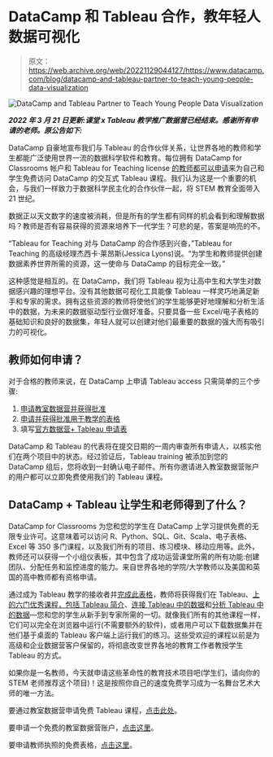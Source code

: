# DataCamp 和 Tableau 合作，教年轻人数据可视化

> 原文：<https://web.archive.org/web/20221129044127/https://www.datacamp.com/blog/datacamp-and-tableau-partner-to-teach-young-people-data-visualization>



![DataCamp and Tableau Partner to Teach Young People Data Visualization](img/a2f4e485ba3c11acaa6e601d92f181fc.png)



***2022 年 3 月 21 日更新:课堂 x Tableau 教学推广数据营已经结束。感谢所有申请的老师。原公告如下:***

DataCamp 自豪地宣布我们与 Tableau 的合作伙伴关系，让世界各地的教师和学生都能广泛使用世界一流的数据科学软件和教育。每位拥有 DataCamp for Classrooms 帐户和 Tableau for Teaching license [的教师都可以申请](https://web.archive.org/web/20221212135828/https://forms.gle/QLzKuEpFDRTnPkU26)来为自己和学生免费访问 DataCamp 的交互式 Tableau 课程。我们认为这是一个重要的机会，与我们一样致力于数据科学民主化的合作伙伴一起，将 STEM 教育全面带入 21 世纪。

数据正以天文数字的速度被消耗，但是所有的学生都有同样的机会看到和理解数据吗？教师是否有容易获得的资源来培养下一代学生？可悲的是，答案是响亮的不。

“Tableau for Teaching 对与 DataCamp 的合作感到兴奋，”Tableau for Teaching 的高级经理杰西卡·莱昂斯(Jessica Lyons)说。“为学生和教师提供创建数据素养世界所需的资源，这一使命与 DataCamp 的目标完全一致。”

这种感觉是相互的。在 DataCamp，我们将 Tableau 视为让高中生和大学生对数据感兴趣的理想平台。没有其他数据可视化工具能像 Tableau 一样灵巧地满足新手和专家的需求。拥有这些资源的教师将使他们的学生能够更好地理解和分析生活中的数据，为未来的数据驱动型行业做好准备。只要具备一些 Excel/电子表格的基础知识和良好的数据集，年轻人就可以创建对他们最重要的数据的强大而有吸引力的可视化。

## 教师如何申请？

对于合格的教师来说，在 DataCamp 上申请 Tableau access 只需简单的三个步骤:

1.  [申请教室数据营并获得批准](https://web.archive.org/web/20221212135828/https://www.datacamp.com/groups/classrooms)
2.  [申请并获得批准用于教学的表格](https://web.archive.org/web/20221212135828/https://www.tableau.com/academic/teaching#form)
3.  填写[官方数据营+ Tableau 申请表](https://web.archive.org/web/20221212135828/https://forms.gle/QLzKuEpFDRTnPkU26)

DataCamp 和 Tableau 的代表将在提交日期的一周内审查所有申请人，以核实他们在两个项目中的状态。经过验证后，Tableau training 被添加到您的 DataCamp 组后，您将收到一封确认电子邮件。所有你邀请进入教室数据营账户的用户都可以立即免费使用我们的 Tableau 课程。

## DataCamp + Tableau 让学生和老师得到了什么？

DataCamp for Classrooms 为您和您的学生在 DataCamp 上学习提供免费的无限专业许可。这意味着可以访问 R、Python、SQL、Git、Scala、电子表格、Excel 等 350 多门课程，以及我们所有的项目、练习模块、移动应用等。此外，教师还可以获得一个小组仪表板，其中包含了成功运营课堂所需的所有功能:创建团队、分配任务和监控进度的能力。来自世界各地的学院/大学教师以及美国和英国的高中教师都有资格申请。

通过成为 Tableau 教学的接收者并[完成此表格](https://web.archive.org/web/20221212135828/https://forms.gle/QLzKuEpFDRTnPkU26)，教师将获得我们在 Tableau、[上的六门优秀课程，包括 Tableau 简介](https://web.archive.org/web/20221212135828/https://app.datacamp.com/learn/courses/introduction-to-tableau)、[连接 Tableau 中的数据](https://web.archive.org/web/20221212135828/https://app.datacamp.com/learn/courses/connecting-data-in-tableau)和[分析 Tableau 中的数据](https://web.archive.org/web/20221212135828/https://app.datacamp.com/learn/courses/analyzing-data-in-tableau)—您和您的学生从新手到专家所需的一切。就像我们所有的其他课程一样，它们可以完全在浏览器中运行(不需要额外的软件)，或者用户可以下载数据集并在他们基于桌面的 Tableau 客户端上运行我们的练习。这些受欢迎的课程以前是为高级和企业数据营客户保留的，将彻底改变世界各地的教育工作者教授学生 Tableau 的方式。

如果你是一名教师，今天就申请这些革命性的教育技术项目吧(学生们，请向你的 STEM 老师推荐这个项目)！这是按照你自己的速度免费学习成为一名舞台艺术大师的唯一方法。

要通过教室数据营申请免费 Tableau 课程，[点击此处](https://web.archive.org/web/20221212135828/https://forms.gle/QLzKuEpFDRTnPkU26)。

要申请一个免费的教室数据营账户，[点击这里](https://web.archive.org/web/20221212135828/https://www.datacamp.com/groups/classrooms)。

要申请教师执照的免费表格，[点击这里](https://web.archive.org/web/20221212135828/https://www.tableau.com/academic/teaching#form)。